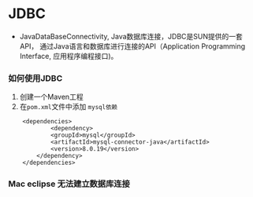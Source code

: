 # JDBC
- JavaDataBaseConnectivity, Java数据库连接，JDBC是SUN提供的一套API，
通过Java语言和数据库进行连接的API（Application Programming Interface, 
应用程序编程接口)。


### 如何使用JDBC
1. 创建一个Maven工程
2. 在`pom.xml`文件中添加 `mysql依赖`
```
    <dependencies>
            <dependency>
            <groupId>mysql</groupId>
            <artifactId>mysql-connector-java</artifactId>
            <version>8.0.19</version>
        </dependency>
    </dependencies>
```

### Mac eclipse 无法建立数据库连接